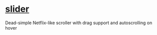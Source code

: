 [slider](http://secrettriangle.github.io/slider/)
========

Dead-simple Netflix-like scroller with drag support and autoscrolling on hover
